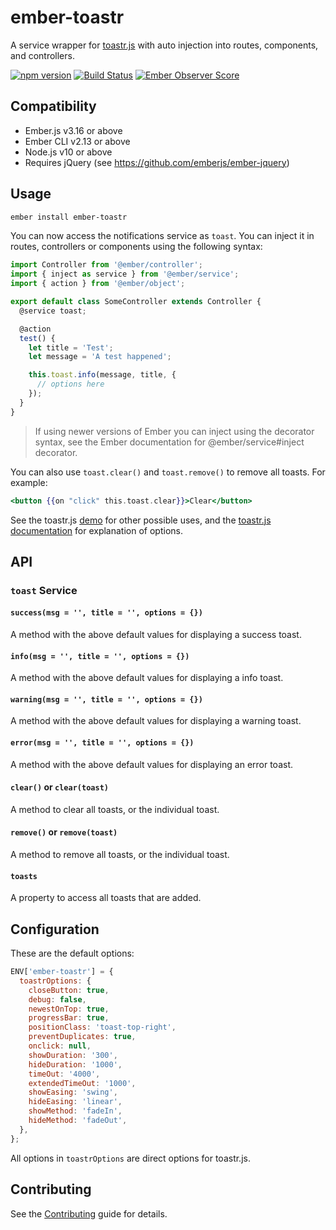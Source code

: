 # ember-toastr

A service wrapper for [toastr.js] with auto injection into routes, components, and controllers.

[![npm version](https://badge.fury.io/js/ember-toastr.svg)](http://badge.fury.io/js/ember-toastr)
[![Build Status](https://travis-ci.org/knownasilya/ember-toastr.svg)](https://travis-ci.org/knownasilya/ember-toastr)
[![Ember Observer Score](http://emberobserver.com/badges/ember-toastr.svg)](http://emberobserver.com/addons/ember-toastr)

## Compatibility

- Ember.js v3.16 or above
- Ember CLI v2.13 or above
- Node.js v10 or above
- Requires jQuery (see https://github.com/emberjs/ember-jquery)

## Usage

```sh
ember install ember-toastr
```

You can now access the notifications service as `toast`.
You can inject it in routes, controllers or components using the following syntax:

```js
import Controller from '@ember/controller';
import { inject as service } from '@ember/service';
import { action } from '@ember/object';

export default class SomeController extends Controller {
  @service toast;

  @action
  test() {
    let title = 'Test';
    let message = 'A test happened';

    this.toast.info(message, title, {
      // options here
    });
  }
}
```

> If using newer versions of Ember you can inject using the decorator syntax, see the Ember documentation for @ember/service#inject decorator.

You can also use `toast.clear()` and `toast.remove()` to
remove all toasts. For example:

```hbs
<button {{on "click" this.toast.clear}}>Clear</button>
```

See the toastr.js [demo] for other possible uses, and the [toastr.js documentation]
for explanation of options.

## API

### `toast` Service

#### `success(msg = '', title = '', options = {})`

A method with the above default values for displaying a success toast.

#### `info(msg = '', title = '', options = {})`

A method with the above default values for displaying a info toast.

#### `warning(msg = '', title = '', options = {})`

A method with the above default values for displaying a warning toast.

#### `error(msg = '', title = '', options = {})`

A method with the above default values for displaying an error toast.

#### `clear()` or `clear(toast)`

A method to clear all toasts, or the individual toast.

#### `remove()` or `remove(toast)`

A method to remove all toasts, or the individual toast.

#### `toasts`

A property to access all toasts that are added.

## Configuration

These are the default options:

```js
ENV['ember-toastr'] = {
  toastrOptions: {
    closeButton: true,
    debug: false,
    newestOnTop: true,
    progressBar: true,
    positionClass: 'toast-top-right',
    preventDuplicates: true,
    onclick: null,
    showDuration: '300',
    hideDuration: '1000',
    timeOut: '4000',
    extendedTimeOut: '1000',
    showEasing: 'swing',
    hideEasing: 'linear',
    showMethod: 'fadeIn',
    hideMethod: 'fadeOut',
  },
};
```

All options in `toastrOptions` are direct options for toastr.js.

## Contributing

See the [Contributing](CONTRIBUTING.md) guide for details.

[toastr.js]: https://github.com/CodeSeven/toastr
[toastr.js documentation]: https://github.com/CodeSeven/toastr#other-options
[demo]: http://codeseven.github.io/toastr/demo.html

